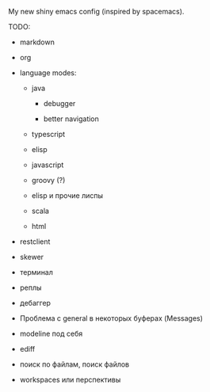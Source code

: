 My new shiny emacs config (inspired by spacemacs).

TODO:

- markdown

- org

- language modes:

  - java
  
    - debugger

    - better navigation

  - typescript

  - elisp

  - javascript

  - groovy (?)

  - elisp и прочие лиспы

  - scala

  - html

- restclient

- skewer

- терминал

- реплы

- дебаггер

- Проблема с general в некоторых буферах (Messages)

- modeline под себя

- ediff

- поиск по файлам, поиск файлов

- workspaces или перспективы